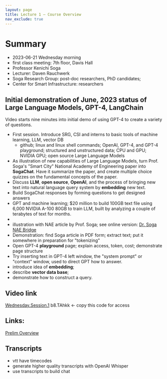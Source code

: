 ```yaml
---
layout: page
title: Lecture 1 – Course Overview
nav_exclude: true
---
```


# Summary
- 2023-06-21 Wednesday morning
- first class meeting: 7th floor, Davis Hall
- Professor Kenichi Soga
- Lecturer: Daven Rauchwerk
- Soga Research Group: post-doc researchers, PhD candidates;
- Center for Smart Infrastructure: researchers

## Initial demonstration of June, 2023 status of Large Language Models, GPT-4, LangChain
Video starts nine minutes into initial demo of using GPT-4 to create a variety of questions.

- First session. Introduce SRG, CSI and interns to basic tools of machine learning, LLM, vector DB
	- github; linux and linux shell commands; OpenAI, GPT-4, and GPT-4 playground; structured and unstructured data; CPU and GPU; NVIDIA GPU; open source Large Language Models
- As illustration of new capabilities of Large Language Models, turn Prof. Soga's "Smart City" National Academy of Engineering paper into **SogaChat**. Have it summarize the paper, and create multiple choice quizzes on the fundamental concepts of the paper.
- Discuss **LLM**, **open source**, **OpenAI**, and the process of bringing new text into natural language query system by **embedding** new text.  
- Build SogaChat responses by forming questions to get designed answers
- GPT and machine learning; $20 million to build 100GB text file using 6,000 NVIDIA A-100 80GB to train LLM, built by analyzing a couple of terabytes of text for months.
- 
- illustration with NAE article by Prof. Soga; see online version: [Dr. Soga NAE Bridge](https://www.nae.edu/291015/Smart-Infrastructure-for-Smart-Cities )
- Demonstration: find Soga article in PDF form; extract text; put it somewhere in preparation for "tokenizing"
- Open GPT-4 **playground** page; explain access, token, cost; demonstrate page structure
- Try inserting text in GPT-4 left window, the "system prompt" or "context" window, used to direct GPT how to answer.
-  introduce idea of **embedding**; 
- describe **vector data base**; 
- demonstrate how to construct a query.

## Video link
[Wednesday.Session.1](https://berkeley.zoom.us/rec/share/dZJkeP5uhb-LFbbVLuc75mD5pbt5kKlDdz1mo_X6M7C5hZImp2L_h0x-CuKR3bYX.vB4hJxf25lhIwaBb?startTime=1687368820000 )  b8.TAhkk <- copy this code for access

## Links:
[Prelim Overview](https://www.sharecanvas.io/p/pipechat)      

## Transcripts
- vtt have timecodes
- generate higher quality transcripts with OpenAI Whisper
- use transcripts to build chat
